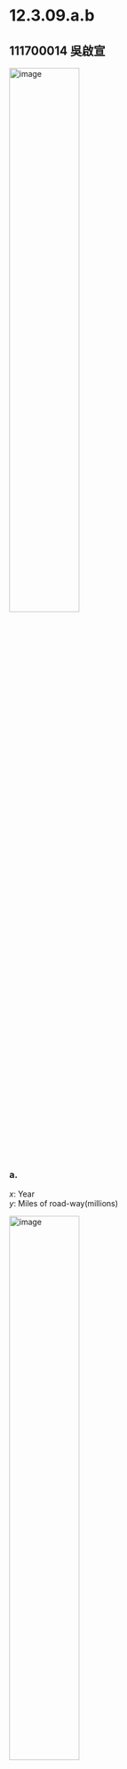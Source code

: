# 12.3.09.a.b
## 111700014 吳啟宣

<img src="https://github.com/HWTeng-Course/202402-Statistics/assets/162362263/68282119-45bb-4397-ae07-60f1665ad166" alt="image" width="50%"/>

### a.

$x$: Year\
$y$: Miles of road-way(millions)

<img src="https://github.com/HWTeng-Course/202402-Statistics/assets/162362263/b6506fde-5605-4469-a419-20ebcf70e952" alt="image" width="50%"/>

The scatter plot shows a steady, positive relation in roadway miles from 2000 to 2015, with a slight uptick in growth around 2011 to 2013.
### b.
Let $\hat{y}=a+bx$\
$S_{xx} = \sum_{i=1}^{} x_i^2 - n\bar{x}^2 =340$\
$S_{xy} = \sum_{i=1}^{} x_i y_i - n\bar{x}\bar{y}=7.85$

$b=\frac{S_{xy}}{S_{xx}}=0.0231$\
Substitute $\bar{y}=1.04125$ and $\bar{x}=7.5$ for $\hat{y}$ and $x$ in the  equation, we can get $a=0.868$.\
Then $\hat{y}=0.868+0.0231x$.



 1. $H_0:{\beta}=0$ vs $H_a:{{\beta}}\neq0$
 2. ${\alpha}=0.05$
 3. $t_{STAT}=\frac{b-0}{\sqrt{MSE/S_{xx}}}\sim{}t_{(n-2)}$
 4. $SSE=S_{yy}-\frac{(S_{xy})^2}{S_{xx}}=0.186375-0.181243=0.00513$\
    $MSE=\frac{SSE}{n-2}=0.00513/14=0.0003664$\
    $t^*=\frac{0.0231-0}{\sqrt{0.0003664/340}}=22.25$
 5. ${\alpha}/2=0.025$
    
    According to t table, $t_{14,0.025}=2.145$.
    
    Rejection region:{ t : t>2.145 or t<-2.145}
    
 6. Beacause $t^*$ falls in the rejection region, we reject $H_0$.
    
    Yes. The data indicate that there is a linear relationship between the number of miles of roadways and the year.
   
   
---
TA 鄭翔澧 reviewed on 20240424 and score $\textbf{\textcolor{red}{100}}$. 
